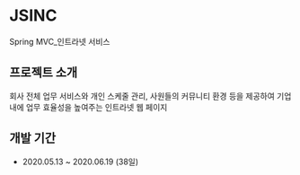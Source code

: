 # JSINC
Spring MVC_인트라넷 서비스




## 프로젝트 소개
회사 전체 업무 서비스와 개인 스케줄 관리, 사원들의 커뮤니티 환경 등을 제공하여 기업 내에 업무 효율성을 높여주는 인트라넷 웹 페이지




## 개발 기간
- 2020.05.13 ~ 2020.06.19 (38일)
